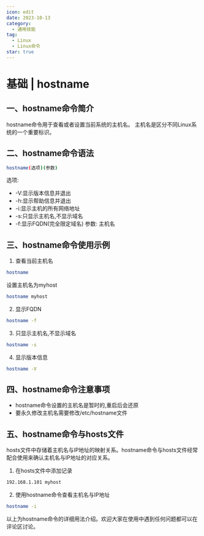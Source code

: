```yaml
---
icon: edit
date: 2023-10-13
category:
  - 通用技能
tag:
  - Linux
  - Linux命令
star: true
---
```


# 基础 | hostname

## 一、hostname命令简介
hostname命令用于查看或者设置当前系统的主机名。
主机名是区分不同Linux系统的一个重要标识。
## 二、hostname命令语法
```bash
hostname(选项)(参数)
```


选项:

- -V:显示版本信息并退出
- -h:显示帮助信息并退出
- -i:显示主机的所有网络地址
- -s:只显示主机名,不显示域名
- -f:显示FQDN(完全限定域名)
参数:
主机名
## 三、hostname命令使用示例
1. 查看当前主机名
  ```bash
  hostname
  ```

  设置主机名为myhost
  ```bash
  hostname myhost
  ```
2. 显示FQDN
  ```bash
  hostname -f
  ```
3. 只显示主机名,不显示域名
  ```bash
  hostname -s
  ```

4. 显示版本信息
  ```bash
  hostname -V
  ```
## 四、hostname命令注意事项
- hostname命令设置的主机名是暂时的,重启后会还原
- 要永久修改主机名需要修改/etc/hostname文件
## 五、hostname命令与hosts文件
hosts文件中存储着主机名与IP地址的映射关系。hostname命令与hosts文件经常配合使用来确认主机名与IP地址的对应关系。
1. 在hosts文件中添加记录

  ```bash
  192.168.1.101 myhost
  ```

2. 使用hostname命令查看主机名与IP地址
  ```bash
  hostname -i
  ```


  以上为hostname命令的详细用法介绍。欢迎大家在使用中遇到任何问题都可以在评论区讨论。